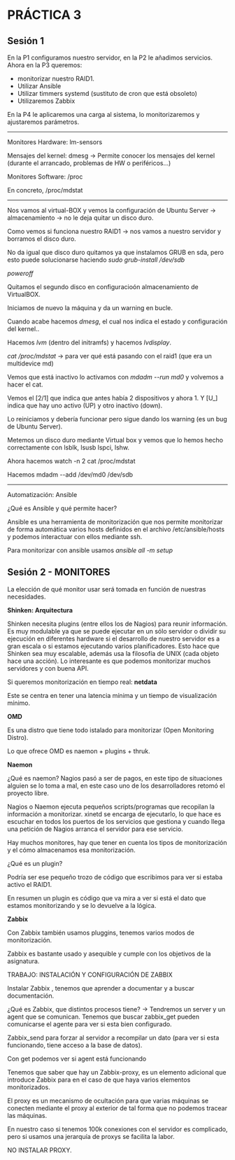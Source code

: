 # PRÁCTICA 3

## Sesión 1

En la P1 configuramos nuestro servidor, en la P2 le añadimos servicios.
Ahora en la P3 queremos:
- monitorizar nuestro RAID1.
- Utilizar Ansible
- Utilizar timmers systemd (sustituto de cron que está obsoleto)
- Utilizaremos Zabbix

En la P4 le aplicaremos una carga al sistema, lo monitorizaremos y ajustaremos parámetros.

---------------------------------

Monitores Hardware: lm-sensors

Mensajes del kernel: dmesg -> Permite conocer los mensajes del kernel (durante el arrancado, problemas de HW o periféricos...)

Monitores Software: /proc

En concreto, /proc/mdstat

--------------------------------------------

Nos vamos al virtual-BOX y vemos la configuración de Ubuntu Server -> almacenamiento -> no le deja quitar un disco duro.

Como vemos si funciona nuestro RAID1 -> nos vamos a nuestro servidor y borramos el disco duro.

No da igual que disco duro quitamos ya que instalamos GRUB en sda, pero esto puede solucionarse haciendo *sudo grub-install /dev/sdb*

*poweroff*

Quitamos el segundo disco en configuracioón almacenamiento de VirtualBOX.

Iniciamos de nuevo la máquina y da un warning en bucle.

Cuando acabe hacemos *dmesg*, el cual nos indica el estado y configuración del kernel..

Hacemos *lvm* (dentro del initramfs) y hacemos *lvdisplay*.

*cat /proc/mdstat* -> para ver qué está pasando con el raid1 (que era un multidevice md)

Vemos que está inactivo lo activamos con *mdadm --run md0* y volvemos a hacer el cat.

Vemos el [2/1] que indica que antes había 2 dispositivos y ahora 1. Y [U_] indica que hay uno activo (UP) y otro inactivo (down).

Lo reiniciamos y debería funcionar pero sigue dando los warning (es un bug de Ubuntu Server).

Metemos un disco duro mediante Virtual box y vemos que lo hemos hecho correctamente con lsblk, lsusb lspci, lshw.

Ahora hacemos watch -n 2 cat /proc/mdstat

Hacemos mdadm --add /dev/md0 /dev/sdb

-------------------------------------------

Automatización: Ansible

¿Qué es Ansible y qué permite hacer?

Ansible es una herramienta de monitorización que nos permite monitorizar de forma automática varios hosts definidos en el archivo /etc/ansible/hosts y podemos interactuar con ellos mediante ssh.

Para monitorizar con ansible usamos *ansible all -m setup*


## Sesión 2 - MONITORES

La elección de qué monitor usar será tomada en función de nuestras necesidades.

**Shinken: Arquitectura**

Shinken necesita plugins (entre ellos los de Nagios) para reunir información. Es muy modulable ya que se puede ejecutar en un sólo servidor o dividir su ejecución en diferentes hardware si el desarrollo de nuestro servidor es a gran escala o si estamos ejecutando varios planificadores.
Esto hace que Shinken sea muy escalable, además usa la filosofía de UNIX (cada objeto hace una acción).
Lo interesante es que podemos monitorizar muchos servidores y con buena API.

Si queremos monitorización en tiempo real: **netdata**

Este se centra en tener una latencia mínima y un tiempo de visualización mínimo.

**OMD**

Es una distro que tiene todo istalado para monitorizar (Open Monitoring Distro).

Lo que ofrece OMD es naemon + plugins + thruk.

**Naemon**

¿Qué es naemon? Nagios pasó a ser de pagos, en este tipo de situaciones alguien se lo toma a mal, en este caso uno de los desarrolladores retomó el proyecto libre.

Nagios o Naemon ejecuta pequeños scripts/programas que recopilan la información a monitorizar. xinetd se encarga de ejecutarlo, lo que hace es escuchar en todos los puertos de los servicios que gestiona y cuando llega una petición de Nagios arranca el servidor para ese servicio.

Hay muchos monitores, hay que tener en cuenta los tipos de monitorización y el cómo almacenamos esa monitorización.

¿Qué es un plugin?

Podría ser ese pequeño trozo de código que escribimos para ver si estaba activo el RAID1.

En resumen un plugin es código que va mira a ver si está el dato que estamos monitorizando y se lo devuelve a la lógica.

**Zabbix**

Con Zabbix también usamos pluggins, tenemos varios modos de monitorización.

Zabbix es bastante usado y asequible y cumple con los objetivos de la asignatura.

TRABAJO: INSTALACIÓN Y CONFIGURACIÓN DE ZABBIX

Instalar Zabbix , tenemos que aprender a documentar y a buscar documentación.

¿Qué es Zabbix, que distintos procesos tiene? -> Tendremos un server y un agent que se comunican. Tenemos que buscar zabbix_get pueden comunicarse el agente para ver si esta bien configurado.

Zabbix_send para forzar al servidor a recompilar un dato (para ver si esta funcionando, tiene acceso a la base de datos).

Con get podemos ver si agent está funcionando


Tenemos que saber que hay un Zabbix-proxy, es un elemento adicional que introduce Zabbix para en el caso de que haya varios elementos monitorizados.

El proxy es un mecanismo de ocultación para que varias máquinas se conecten mediante el proxy al exterior de tal forma que no podemos tracear las máquinas.

En nuestro caso si tenemos 100k conexiones con el servidor es complicado, pero si usamos una jerarquía de proxys se facilita la labor.

NO INSTALAR PROXY.
